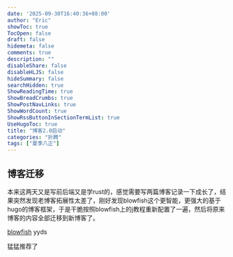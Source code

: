 ```yaml
---
date: '2025-09-30T16:40:36+08:00'
author: "Eric"
showToc: true
TocOpen: false
draft: false
hidemeta: false
comments: true
description: ""
disableShare: false
disableHLJS: false
hideSummary: false
searchHidden: true
ShowReadingTime: true
ShowBreadCrumbs: true
ShowPostNavLinks: true
ShowWordCount: true
ShowRssButtonInSectionTermList: true
UseHugoToc: true
title: "博客2.0启动"
categories: "折腾"
tags: ["夏季八正"]
---
```

## 博客迁移
本来这两天又是写前后端又是学rust的，感觉需要写两篇博客记录一下成长了，结果突然发现老博客拓展性太差了，刚好发现blowfish这个更智能，更强大的基于hugo的博客框架，于是干脆按照blowfish上的j教程重新配置了一遍，然后将原来博客的内容全部迁移到新博客了。



[blowfish](https://blowfish.page/zh-cn/) yyds

猛猛推荐了